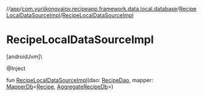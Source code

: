 //[app](../../../index.md)/[com.yuriikonovalov.recipeapp.framework.data.local.database](../index.md)/[RecipeLocalDataSourceImpl](index.md)/[RecipeLocalDataSourceImpl](-recipe-local-data-source-impl.md)

# RecipeLocalDataSourceImpl

[androidJvm]\

@Inject

fun [RecipeLocalDataSourceImpl](-recipe-local-data-source-impl.md)(dao: [RecipeDao](../../com.yuriikonovalov.recipeapp.framework.data.local.database.dao/-recipe-dao/index.md), mapper: [MapperDb](../../com.yuriikonovalov.recipeapp.framework.data.local.database.mapper/-mapper-db/index.md)&lt;[Recipe](../../com.yuriikonovalov.recipeapp.application.entities/-recipe/index.md), [AggregateRecipeDb](../../com.yuriikonovalov.recipeapp.framework.data.local.database.model.relation/-aggregate-recipe-db/index.md)&gt;)
